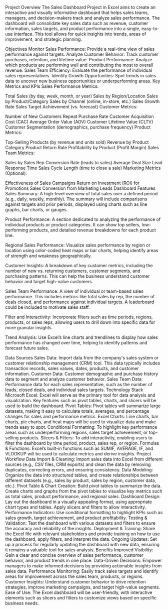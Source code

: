 Project Overview
The Sales Dashboard Project in Excel aims to create an interactive and visually informative dashboard that helps sales teams, managers, and decision-makers track and analyze sales performance. The dashboard will consolidate key sales data such as revenue, customer information, sales targets, and product performance into a single, easy-to-use interface. This tool allows for quick insights into trends, areas of improvement, and strategic planning.

Objectives
Monitor Sales Performance: Provide a real-time view of sales performance against targets.
Analyze Customer Behavior: Track customer purchases, retention, and lifetime value.
Product Performance: Analyze which products are performing well and contributing the most to overall revenue.
Sales Team Efficiency: Evaluate the performance of individual sales representatives.
Identify Growth Opportunities: Spot trends in sales data to uncover new business opportunities or underperforming areas.
Key Metrics and KPIs
Sales Performance Metrics:

Total Sales (by day, week, month, or year)
Sales by Region/Location
Sales by Product/Category
Sales by Channel (online, in-store, etc.)
Sales Growth Rate
Sales Target Achievement (vs. forecast)
Customer Metrics:

Number of New Customers
Repeat Purchase Rate
Customer Acquisition Cost (CAC)
Average Order Value (AOV)
Customer Lifetime Value (CLTV)
Customer Segmentation (demographics, purchase frequency)
Product Metrics:

Top-Selling Products (by revenue and units sold)
Revenue by Product Category
Product Return Rate
Profitability by Product (Profit Margin)
Sales Team Metrics:

Sales by Sales Rep
Conversion Rate (leads to sales)
Average Deal Size
Lead Response Time
Sales Cycle Length (time to close a sale)
Marketing Metrics (Optional):

Effectiveness of Sales Campaigns
Return on Investment (ROI) for Promotions
Sales Conversion from Marketing Leads
Dashboard Features
Sales Summary: A high-level overview of total sales over a defined period (e.g., daily, weekly, monthly). The summary will include comparisons against targets and prior periods, displayed using charts such as line graphs, bar charts, or gauges.

Product Performance: A section dedicated to analyzing the performance of individual products or product categories. It can show top sellers, low-performing products, and detailed revenue breakdowns for each product line.

Regional Sales Performance: Visualize sales performance by region or location using color-coded heat maps or bar charts, helping identify areas of strength and weakness geographically.

Customer Insights: A breakdown of key customer metrics, including the number of new vs. returning customers, customer segments, and purchasing patterns. This can help the business understand customer behavior and target high-value customers.

Sales Team Performance: A view of individual or team-based sales performance. This includes metrics like total sales by rep, the number of deals closed, and performance against individual targets. A leaderboard could be included to motivate sales staff.

Filter and Interactivity: Incorporate filters such as time periods, regions, products, or sales reps, allowing users to drill down into specific data for more granular insights.

Trend Analysis: Use Excel’s line charts and trendlines to display how sales performance has changed over time, helping to identify patterns and forecast future sales.

Data Sources
Sales Data: Import data from the company's sales system or customer relationship management (CRM) tool. This data typically includes transaction records, sales values, dates, products, and customer information.
Customer Data: Customer demographic and purchase history data to segment and analyze customer behavior.
Sales Team Data: Performance data for each sales representative, such as the number of leads, closed deals, and individual sales targets.
Technology Stack
Microsoft Excel: Excel will serve as the primary tool for data analysis and visualization. Key features such as pivot tables, charts, and slicers will be used to build the dashboard.
Pivot Tables: Pivot tables will summarize large datasets, making it easy to calculate totals, averages, and percentage changes for sales and performance metrics.
Excel Charts: Line charts, bar charts, pie charts, and heat maps will be used to visualize data and make trends easy to spot.
Conditional Formatting: To highlight key performance areas such as underperforming regions, sales target achievement, or top-selling products.
Slicers & Filters: To add interactivity, enabling users to filter the dashboard by time period, product, sales rep, or region.
Formulas & Functions: Excel’s built-in functions such as SUMIF, AVERAGE, IF, and VLOOKUP will be used to calculate metrics and derive insights.
Project Workflow
Data Import & Cleaning: Import sales data into Excel from different sources (e.g., CSV files, CRM exports) and clean the data by removing duplicates, correcting errors, and ensuring consistency.
Data Modeling: Organize the data into structured tables, and create relationships between different datasets (e.g., sales by product, sales by region, customer data, etc.).
Pivot Table & Chart Creation: Build pivot tables to summarize the data. Create charts and graphs from the pivot tables to visualize key metrics such as total sales, product performance, and regional sales.
Dashboard Design: Lay out the dashboard in a visually appealing format, using appropriate chart types and tables. Apply slicers and filters to allow interactivity.
Performance Indicators: Use conditional formatting to highlight KPIs such as sales growth, target achievement, and product profitability.
Testing & Validation: Test the dashboard with various datasets and filters to ensure the accuracy and reliability of the insights.
Deployment & Training: Share the Excel file with relevant stakeholders and provide training on how to use the dashboard, apply filters, and interpret the data.
Ongoing Updates: Set up a process for regularly updating the dashboard with new data, ensuring it remains a valuable tool for sales analysis.
Benefits
Improved Visibility: Gain a clear and concise overview of sales performance, customer behavior, and product trends in one place.
Data-Driven Decisions: Empower managers to make informed decisions by providing actionable insights from sales data.
Performance Monitoring: Easily track sales targets and identify areas for improvement across the sales team, products, or regions.
Customer Insights: Understand customer behavior to drive retention strategies, improve marketing campaigns, and target high-value segments.
Ease of Use: The Excel dashboard will be user-friendly, with interactive elements such as slicers and filters to customize views based on specific business needs.
